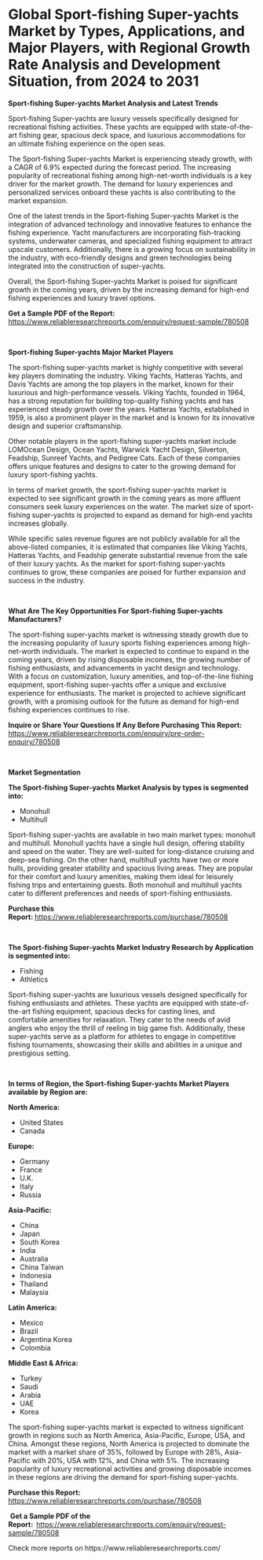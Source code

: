 <p><h1>Global Sport-fishing Super-yachts Market by Types, Applications, and Major Players, with Regional Growth Rate Analysis and Development Situation, from 2024 to 2031</h1></p><p><strong>Sport-fishing Super-yachts Market Analysis and Latest Trends</strong></p>
<p><p>Sport-fishing Super-yachts are luxury vessels specifically designed for recreational fishing activities. These yachts are equipped with state-of-the-art fishing gear, spacious deck space, and luxurious accommodations for an ultimate fishing experience on the open seas.</p><p>The Sport-fishing Super-yachts Market is experiencing steady growth, with a CAGR of 6.9% expected during the forecast period. The increasing popularity of recreational fishing among high-net-worth individuals is a key driver for the market growth. The demand for luxury experiences and personalized services onboard these yachts is also contributing to the market expansion.</p><p>One of the latest trends in the Sport-fishing Super-yachts Market is the integration of advanced technology and innovative features to enhance the fishing experience. Yacht manufacturers are incorporating fish-tracking systems, underwater cameras, and specialized fishing equipment to attract upscale customers. Additionally, there is a growing focus on sustainability in the industry, with eco-friendly designs and green technologies being integrated into the construction of super-yachts.</p><p>Overall, the Sport-fishing Super-yachts Market is poised for significant growth in the coming years, driven by the increasing demand for high-end fishing experiences and luxury travel options.</p></p>
<p><strong>Get a Sample PDF of the Report:&nbsp;</strong> <a href="https://www.reliableresearchreports.com/enquiry/request-sample/780508">https://www.reliableresearchreports.com/enquiry/request-sample/780508</a></p>
<p>&nbsp;</p>
<p><strong>Sport-fishing Super-yachts Major Market Players</strong></p>
<p><p>The sport-fishing super-yachts market is highly competitive with several key players dominating the industry. Viking Yachts, Hatteras Yachts, and Davis Yachts are among the top players in the market, known for their luxurious and high-performance vessels. Viking Yachts, founded in 1964, has a strong reputation for building top-quality fishing yachts and has experienced steady growth over the years. Hatteras Yachts, established in 1959, is also a prominent player in the market and is known for its innovative design and superior craftsmanship.</p><p>Other notable players in the sport-fishing super-yachts market include LOMOcean Design, Ocean Yachts, Warwick Yacht Design, Silverton, Feadship, Sunreef Yachts, and Pedigree Cats. Each of these companies offers unique features and designs to cater to the growing demand for luxury sport-fishing yachts.</p><p>In terms of market growth, the sport-fishing super-yachts market is expected to see significant growth in the coming years as more affluent consumers seek luxury experiences on the water. The market size of sport-fishing super-yachts is projected to expand as demand for high-end yachts increases globally.</p><p>While specific sales revenue figures are not publicly available for all the above-listed companies, it is estimated that companies like Viking Yachts, Hatteras Yachts, and Feadship generate substantial revenue from the sale of their luxury yachts. As the market for sport-fishing super-yachts continues to grow, these companies are poised for further expansion and success in the industry.</p></p>
<p>&nbsp;</p>
<p><strong>What Are The Key Opportunities For Sport-fishing Super-yachts Manufacturers?</strong></p>
<p><p>The sport-fishing super-yachts market is witnessing steady growth due to the increasing popularity of luxury sports fishing experiences among high-net-worth individuals. The market is expected to continue to expand in the coming years, driven by rising disposable incomes, the growing number of fishing enthusiasts, and advancements in yacht design and technology. With a focus on customization, luxury amenities, and top-of-the-line fishing equipment, sport-fishing super-yachts offer a unique and exclusive experience for enthusiasts. The market is projected to achieve significant growth, with a promising outlook for the future as demand for high-end fishing experiences continues to rise.</p></p>
<p><strong>Inquire or Share Your Questions If Any Before Purchasing This Report:</strong> <a href="https://www.reliableresearchreports.com/enquiry/pre-order-enquiry/780508">https://www.reliableresearchreports.com/enquiry/pre-order-enquiry/780508</a></p>
<p>&nbsp;</p>
<p><strong>Market Segmentation</strong></p>
<p><strong>The Sport-fishing Super-yachts Market Analysis by types is segmented into:</strong></p>
<p><ul><li>Monohull</li><li>Multihull</li></ul></p>
<p><p>Sport-fishing super-yachts are available in two main market types: monohull and multihull. Monohull yachts have a single hull design, offering stability and speed on the water. They are well-suited for long-distance cruising and deep-sea fishing. On the other hand, multihull yachts have two or more hulls, providing greater stability and spacious living areas. They are popular for their comfort and luxury amenities, making them ideal for leisurely fishing trips and entertaining guests. Both monohull and multihull yachts cater to different preferences and needs of sport-fishing enthusiasts.</p></p>
<p><strong>Purchase this Report:&nbsp;</strong><a href="https://www.reliableresearchreports.com/purchase/780508">https://www.reliableresearchreports.com/purchase/780508</a></p>
<p>&nbsp;</p>
<p><strong>The Sport-fishing Super-yachts Market Industry Research by Application is segmented into:</strong></p>
<p><ul><li>Fishing</li><li>Athletics</li></ul></p>
<p><p>Sport-fishing super-yachts are luxurious vessels designed specifically for fishing enthusiasts and athletes. These yachts are equipped with state-of-the-art fishing equipment, spacious decks for casting lines, and comfortable amenities for relaxation. They cater to the needs of avid anglers who enjoy the thrill of reeling in big game fish. Additionally, these super-yachts serve as a platform for athletes to engage in competitive fishing tournaments, showcasing their skills and abilities in a unique and prestigious setting.</p></p>
<p>&nbsp;</p>
<p><strong>In terms of Region, the Sport-fishing Super-yachts Market Players available by Region are:</strong></p>
<p>
    <p> <strong> North America: </strong>
        <ul>
            <li>United States</li>
            <li>Canada</li>
        </ul>
        </p> 
    <p> <strong> Europe: </strong>
        <ul>
            <li>Germany</li>
            <li>France</li>
            <li>U.K.</li>
            <li>Italy</li>
            <li>Russia</li>
        </ul>
        </p> 
    <p> <strong> Asia-Pacific: </strong>
        <ul>
            <li>China</li>
            <li>Japan</li>
            <li>South Korea</li>
            <li>India</li>
            <li>Australia</li>
            <li>China Taiwan</li>
            <li>Indonesia</li>
            <li>Thailand</li>
            <li>Malaysia</li>
        </ul>
        </p> 
    <p> <strong> Latin America: </strong>
        <ul>
            <li>Mexico</li>
            <li>Brazil</li>
            <li>Argentina Korea</li>
            <li>Colombia</li>
        </ul>
        </p> 
    <p> <strong> Middle East & Africa: </strong>
        <ul>
            <li>Turkey</li>
            <li>Saudi</li>
            <li>Arabia</li>
            <li>UAE</li>
            <li>Korea</li>
        </ul>
    </p>
    </p>
<p><p>The sport-fishing super-yachts market is expected to witness significant growth in regions such as North America, Asia-Pacific, Europe, USA, and China. Amongst these regions, North America is projected to dominate the market with a market share of 35%, followed by Europe with 28%, Asia-Pacific with 20%, USA with 12%, and China with 5%. The increasing popularity of luxury recreational activities and growing disposable incomes in these regions are driving the demand for sport-fishing super-yachts.</p></p>
<p><strong>Purchase this Report: </strong><a href="https://www.reliableresearchreports.com/purchase/780508">https://www.reliableresearchreports.com/purchase/780508</a></p>
<p>&nbsp;<strong>Get a Sample PDF of the Report:&nbsp;&nbsp;</strong><a href="https://www.reliableresearchreports.com/enquiry/request-sample/780508">https://www.reliableresearchreports.com/enquiry/request-sample/780508</a></p>
<p><strong></strong></p>
<p>Check more reports on https://www.reliableresearchreports.com/</p>